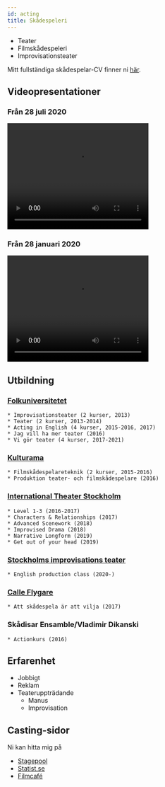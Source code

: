 ```yaml
---
id: acting
title: Skådespeleri
---
```


* Teater
* Filmskådespeleri
* Improvisationsteater

Mitt fullständiga skådespelar-CV finner ni [här](https://sv.stagepool.com/cv/annagomez/251801).

## Videopresentationer

### Från 28 juli 2020
<video width="320" height="240" controls>
  <source src='/video/annagomez_pres-20200728.mp4' type='video/mp4'/>
Your browser does not support the video tag.
</video>

### Från 28 januari 2020
<video width="320" height="240" controls>
  <source src='/video/annagomez_pres-20200128.mp4' type='video/mp4'/>
Your browser does not support the video tag.
</video>

## Utbildning

### [Folkuniversitetet](https://www.folkuniversitetet.se/)
    * Improvisationsteater (2 kurser, 2013)
    * Teater (2 kurser, 2013-2014)
    * Acting in English (4 kurser, 2015-2016, 2017)
    * Jag vill ha mer teater (2016)
    * Vi gör teater (4 kurser, 2017-2021)
### [Kulturama](https://www.kulturama.se/)
    * Filmskådespelareteknik (2 kurser, 2015-2016)
    * Produktion teater- och filmskådespelare (2016)
### [International Theater Stockholm](https://internationaltheater.se/)
    * Level 1-3 (2016-2017)
    * Characters & Relationships (2017)
    * Advanced Scenework (2018)
    * Improvised Drama (2018)
    * Narrative Longform (2019)
    * Get out of your head (2019)
### [Stockholms improvisations teater](http://www.impro.a.se/)
    * English production class (2020-)
### [Calle Flygare](https://calleflygare.se/)
    * Att skådespela är att vilja (2017)
### Skådisar Ensamble/Vladimir Dikanski
    * Actionkurs (2016)

## Erfarenhet

* Jobbigt
* Reklam
* Teateruppträdande
    * Manus
    * Improvisation

## Casting-sidor

Ni kan hitta mig på 
* [Stagepool](https://sv.stagepool.com/cv/annagomez/251801)
* [Statist.se](https://statist.se/)
* [Filmcafé](https://filmcafe.se/)



